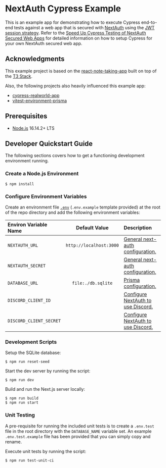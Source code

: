 # NextAuth Cypress Example

This is an example app for demonstrating how to execute Cypress end-to-end tests against a web app that is secured with
[NextAuth][nextauth] using the [JWT session strategy][nextauth_jwt_session]. Refer to the 
[Speed Up Cypress Testing of NextAuth Secured Web Apps][cypress_nextauth_article] for detailed information on how to
setup Cypress for your own NextAuth secured web app.

## Acknowledgments

This example project is based on the [react-note-taking-app][react-note-taking-app] built on top of the 
[T3 Stack][t3_stack].

Also, the following projects also heavily influenced this example app:

- [cypress-realworld-app][cypress-realworld-app]
- [vitest-environment-prisma][vitest-environment-prisma]

## Prerequisites

- [Node.js][node] 16.14.2+ LTS

## Developer Quickstart Guide

The following sections covers how to get a functioning development environment running.

### Create a Node.js Environment

```shell
$ npm install
```

### Configure Environment Variables

Create an environment file [`.env`][nextjs_env_local] (`.env.example` template provided) at the root of the repo 
directory and add the following environment variables:

| Environ Variable Name   |      Default Value      | Description                                            |
|:------------------------|:-----------------------:|:-------------------------------------------------------|
| `NEXTAUTH_URL`          | `http://localhost:3000` | [General next-auth configuration.][nextauth_url]       |
| `NEXTAUTH_SECRET`       |                         | [General next-auth configuration.][nextauth_secret]    |
| `DATABASE_URL`          |   `file:./db.sqlite`    | [Prisma configuration.][prisma_database_url]           |
| `DISCORD_CLIENT_ID`     |                         | [Configure NextAuth to use Discord.][discord_provider] |
| `DISCORD_CLIENT_SECRET` |                         | [Configure NextAuth to use Discord.][discord_provider] |

### Development Scripts

Setup the SQLite database:

```shell
$ npm run reset-seed
```

Start the dev server by running the script:

```shell
$ npm run dev
```

Build and run the Next.js server locally:

```shell
$ npm run build
$ npm run start
```

### Unit Testing

A pre-requisite for running the included unit tests is to create a `.env.test` file in the root directory with the
`DATABASE_NAME` variable set. An example `.env.test.example` file has been provided that you can simply copy and rename.

Execute unit tests by running the script:

```shell
$ npm run test-unit-ci
```

[nextauth]: https://next-auth.js.org
[nextauth_jwt_session]: https://next-auth.js.org/configuration/options#session
[cypress_nextauth_article]: https://dev.to/cowofevil/speed-up-cypress-testing-of-nextauth-secured-web-apps-10a0
[react-note-taking-app]: https://www.youtube.com/watch?v=j898RGRw0b4&t=342s
[t3_stack]: https://create.t3.gg/
[cypress-realworld-app]: https://github.com/cypress-io/cypress-realworld-app
[vitest-environment-prisma]: https://github.com/carlos8v/vitest-environment-prisma
[node]: https://nodejs.org/
[nextjs_env_local]: https://nextjs.org/docs/basic-features/environment-variables#loading-environment-variables
[nextauth_url]: https://next-auth.js.org/configuration/options#nextauth_url
[nextauth_secret]: https://next-auth.js.org/configuration/options#nextauth_secret
[prisma_database_url]: https://www.prisma.io/docs/guides/development-environment/environment-variables#example-set-the-database_url-environment-variable-in-an-env-file
[discord_provider]: https://create.t3.gg/en/usage/next-auth/#setting-up-the-default-discordprovider
